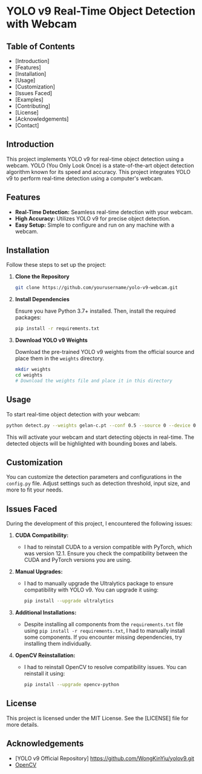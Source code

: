 # YOLO v9 Real-Time Object Detection with Webcam

## Table of Contents

- [Introduction]
- [Features]
- [Installation]
- [Usage]
- [Customization]
- [Issues Faced]
- [Examples]
- [Contributing]
- [License]
- [Acknowledgements]
- [Contact]

## Introduction

This project implements YOLO v9 for real-time object detection using a webcam. YOLO (You Only Look Once) is a state-of-the-art object detection algorithm known for its speed and accuracy. This project integrates YOLO v9 to perform real-time detection using a computer's webcam.

## Features

- **Real-Time Detection:** Seamless real-time detection with your webcam.
- **High Accuracy:** Utilizes YOLO v9 for precise object detection.
- **Easy Setup:** Simple to configure and run on any machine with a webcam.

## Installation

Follow these steps to set up the project:

1. **Clone the Repository**

    ```bash
    git clone https://github.com/yourusername/yolo-v9-webcam.git
    ```

2. **Install Dependencies**

    Ensure you have Python 3.7+ installed. Then, install the required packages:

    ```bash
    pip install -r requirements.txt
    ```

3. **Download YOLO v9 Weights**

    Download the pre-trained YOLO v9 weights from the official source and place them in the `weights` directory.

    ```bash
    mkdir weights
    cd weights
    # Download the weights file and place it in this directory
    ```

## Usage

To start real-time object detection with your webcam:

```bash
python detect.py --weights gelan-c.pt --conf 0.5 --source 0 --device 0
```

This will activate your webcam and start detecting objects in real-time. The detected objects will be highlighted with bounding boxes and labels.

## Customization

You can customize the detection parameters and configurations in the `config.py` file. Adjust settings such as detection threshold, input size, and more to fit your needs.

## Issues Faced

During the development of this project, I encountered the following issues:

1. **CUDA Compatibility:**
   - I had to reinstall CUDA to a version compatible with PyTorch, which was version 12.1. Ensure you check the compatibility between the CUDA and PyTorch versions you are using.

2. **Manual Upgrades:**
   - I had to manually upgrade the Ultralytics package to ensure compatibility with YOLO v9. You can upgrade it using:
     ```bash
     pip install --upgrade ultralytics
     ```

3. **Additional Installations:**
   - Despite installing all components from the `requirements.txt` file using `pip install -r requirements.txt`, I had to manually install some components. If you encounter missing dependencies, try installing them individually.

4. **OpenCV Reinstallation:**
   - I had to reinstall OpenCV to resolve compatibility issues. You can reinstall it using:
     ```bash
     pip install --upgrade opencv-python
     ```
## License

This project is licensed under the MIT License. See the [LICENSE] file for more details.

## Acknowledgements

- [YOLO v9 Official Repository] https://github.com/WongKinYiu/yolov9.git
- [OpenCV](https://opencv.org/)
